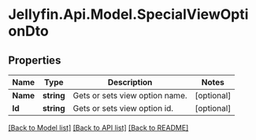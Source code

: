 
# Jellyfin.Api.Model.SpecialViewOptionDto

## Properties

Name | Type | Description | Notes
------------ | ------------- | ------------- | -------------
**Name** | **string** | Gets or sets view option name. | [optional] 
**Id** | **string** | Gets or sets view option id. | [optional] 

[[Back to Model list]](../README.md#documentation-for-models)
[[Back to API list]](../README.md#documentation-for-api-endpoints)
[[Back to README]](../README.md)

